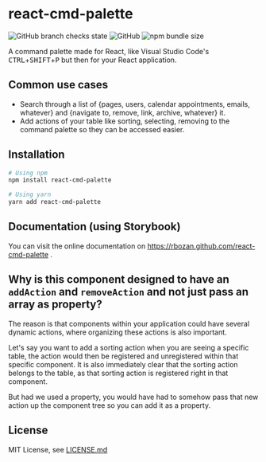 # react-cmd-palette
![GitHub branch checks state](https://img.shields.io/github/checks-status/rbozan/react-cmd-palette/master?style=flat-square)
![GitHub](https://img.shields.io/github/license/rbozan/react-cmd-palette?style=flat-square)
![npm bundle size](https://img.shields.io/bundlephobia/minzip/react-cmd-palette?style=flat-square)

A command palette made for React, like Visual Studio Code's <kbd>CTRL</kbd>+<kbd>SHIFT</kbd>+<kbd>P</kbd> but then for your React application.


## Common use cases
- Search through a list of {pages, users, calendar appointments, emails, whatever} and {navigate to, remove, link, archive, whatever} it.
- Add actions of your table like sorting, selecting, removing to the command palette so they can be accessed easier.


## Installation
```bash
# Using npm
npm install react-cmd-palette
```

```bash
# Using yarn
yarn add react-cmd-palette
```


## Documentation (using Storybook)
You can visit the online documentation on https://rbozan.github.com/react-cmd-palette .

## Why is this component designed to have an `addAction` and `removeAction` and not just pass an array as property?
The reason is that components within your application could have several dynamic actions, where organizing these actions is also important.

Let's say you want to add a sorting action when you are seeing a specific table, the action would then be registered and unregistered within that specific component. It is also immediately clear that the sorting action belongs to the table, as that sorting action is registered right in that component.

But had we used a property, you would have had to somehow pass that new action up the component tree so you can add it as a property.

## License
MIT License, see [LICENSE.md](./LICENSE.md)
